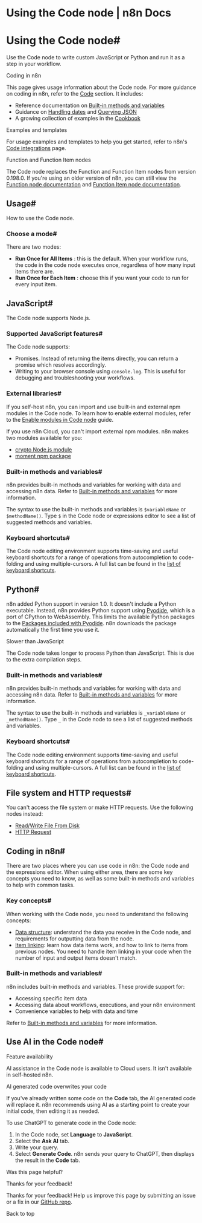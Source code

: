 # Using the Code node | n8n Docs

[ ](https://github.com/n8n-io/n8n-docs/edit/main/docs/code/code-node.md "Edit this page")

# Using the Code node#

Use the Code node to write custom JavaScript or Python and run it as a step in your workflow.

Coding in n8n

This page gives usage information about the Code node. For more guidance on coding in n8n, refer to the [Code](../) section. It includes:

  * Reference documentation on [Built-in methods and variables](../builtin/overview/)
  * Guidance on [Handling dates](../cookbook/luxon/) and [Querying JSON](../cookbook/jmespath/)
  * A growing collection of examples in the [Cookbook](../cookbook/code-node/)

Examples and templates

For usage examples and templates to help you get started, refer to n8n's [Code integrations](https://n8n.io/integrations/code/) page.

Function and Function Item nodes

The Code node replaces the Function and Function Item nodes from version 0.198.0. If you're using an older version of n8n, you can still view the [Function node documentation](https://github.com/n8n-io/n8n-docs/blob/67935ad2528e2e30d7984ea917e4af2910a096ec/docs/integrations/builtin/core-nodes/n8n-nodes-base.function.md) and [Function Item node documentation](https://github.com/n8n-io/n8n-docs/blob/67935ad2528e2e30d7984ea917e4af2910a096ec/docs/integrations/builtin/core-nodes/n8n-nodes-base.functionItem.md).

## Usage#

How to use the Code node.

### Choose a mode#

There are two modes:

  * **Run Once for All Items** : this is the default. When your workflow runs, the code in the code node executes once, regardless of how many input items there are.
  * **Run Once for Each Item** : choose this if you want your code to run for every input item.

## JavaScript#

The Code node supports Node.js.

### Supported JavaScript features#

The Code node supports:

  * Promises. Instead of returning the items directly, you can return a promise which resolves accordingly.
  * Writing to your browser console using `console.log`. This is useful for debugging and troubleshooting your workflows.

### External libraries#

If you self-host n8n, you can import and use built-in and external npm modules in the Code node. To learn how to enable external modules, refer to the [Enable modules in Code node](../../hosting/configuration/configuration-examples/modules-in-code-node/) guide.

If you use n8n Cloud, you can't import external npm modules. n8n makes two modules available for you:

  * [crypto Node.js module](https://nodejs.org/docs/latest-v18.x/api/crypto.html)
  * [moment npm package](https://www.npmjs.com/package/moment)

### Built-in methods and variables#

n8n provides built-in methods and variables for working with data and accessing n8n data. Refer to [Built-in methods and variables](../builtin/overview/) for more information.

The syntax to use the built-in methods and variables is `$variableName` or `$methodName()`. Type `$` in the Code node or expressions editor to see a list of suggested methods and variables.

### Keyboard shortcuts#

The Code node editing environment supports time-saving and useful keyboard shortcuts for a range of operations from autocompletion to code-folding and using multiple-cursors. A full list can be found in the [list of keyboard shortcuts](../../integrations/builtin/core-nodes/n8n-nodes-base.code/keyboard-shortcuts/).

## Python#

n8n added Python support in version 1.0. It doesn't include a Python executable. Instead, n8n provides Python support using [Pyodide](https://pyodide.org/en/stable/), which is a port of CPython to WebAssembly. This limits the available Python packages to the [Packages included with Pyodide](https://pyodide.org/en/stable/usage/packages-in-pyodide.html#packages-in-pyodide). n8n downloads the package automatically the first time you use it.

Slower than JavaScript

The Code node takes longer to process Python than JavaScript. This is due to the extra compilation steps.

### Built-in methods and variables#

n8n provides built-in methods and variables for working with data and accessing n8n data. Refer to [Built-in methods and variables](../builtin/overview/) for more information.

The syntax to use the built-in methods and variables is `_variableName` or `_methodName()`. Type `_` in the Code node to see a list of suggested methods and variables.

### Keyboard shortcuts#

The Code node editing environment supports time-saving and useful keyboard shortcuts for a range of operations from autocompletion to code-folding and using multiple-cursors. A full list can be found in the [list of keyboard shortcuts](../../integrations/builtin/core-nodes/n8n-nodes-base.code/keyboard-shortcuts/).

## File system and HTTP requests#

You can't access the file system or make HTTP requests. Use the following nodes instead:

  * [Read/Write File From Disk](../../integrations/builtin/core-nodes/n8n-nodes-base.readwritefile/)
  * [HTTP Request](../../integrations/builtin/core-nodes/n8n-nodes-base.httprequest/)

## Coding in n8n#

There are two places where you can use code in n8n: the Code node and the expressions editor. When using either area, there are some key concepts you need to know, as well as some built-in methods and variables to help with common tasks.

### Key concepts#

When working with the Code node, you need to understand the following concepts:

  * [Data structure](../../data/data-structure/): understand the data you receive in the Code node, and requirements for outputting data from the node.
  * [Item linking](../../data/data-mapping/data-item-linking/): learn how data items work, and how to link to items from previous nodes. You need to handle item linking in your code when the number of input and output items doesn't match.

### Built-in methods and variables#

n8n includes built-in methods and variables. These provide support for:

  * Accessing specific item data
  * Accessing data about workflows, executions, and your n8n environment
  * Convenience variables to help with data and time

Refer to [Built-in methods and variables](../builtin/overview/) for more information.

## Use AI in the Code node#

Feature availability

AI assistance in the Code node is available to Cloud users. It isn't available in self-hosted n8n.

AI generated code overwrites your code

If you've already written some code on the **Code** tab, the AI generated code will replace it. n8n recommends using AI as a starting point to create your initial code, then editing it as needed.

To use ChatGPT to generate code in the Code node:

  1. In the Code node, set **Language** to **JavaScript**.
  2. Select the **Ask AI** tab.
  3. Write your query.
  4. Select **Generate Code**. n8n sends your query to ChatGPT, then displays the result in the **Code** tab.

Was this page helpful? 

Thanks for your feedback! 

Thanks for your feedback! Help us improve this page by submitting an issue or a fix in our [GitHub repo](https://github.com/n8n-io/n8n-docs). 

Back to top